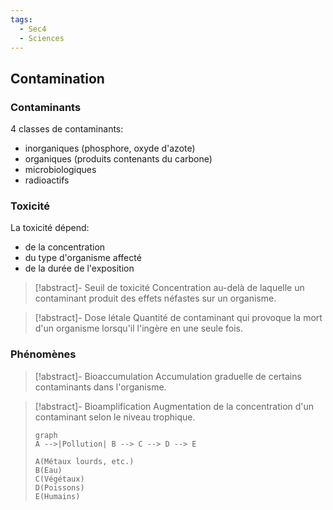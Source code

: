 ```yaml
---
tags:
  - Sec4
  - Sciences
---
```


## Contamination

### Contaminants

4 classes de contaminants:

- inorganiques (phosphore, oxyde d'azote)
- organiques (produits contenants du carbone)
- microbiologiques
- radioactifs

### Toxicité

La toxicité dépend:

- de la concentration
- du type d'organisme affecté
- de la durée de l'exposition

> [!abstract]- Seuil de toxicité
> Concentration au-delà de laquelle un contaminant produit des effets néfastes sur un organisme.

> [!abstract]- Dose létale
> Quantité de contaminant qui provoque la mort d'un organisme lorsqu'il l'ingère en une seule fois.

### Phénomènes

> [!abstract]- Bioaccumulation
> Accumulation graduelle de certains contaminants dans l'organisme.

> [!abstract]- Bioamplification
>  Augmentation de la concentration d'un contaminant selon le niveau trophique.
>  ```mermaid
> graph
> A -->|Pollution| B --> C --> D --> E
> 
> A(Métaux lourds, etc.)
> B(Eau)
> C(Végétaux)
> D(Poissons)
> E(Humains)
> ```